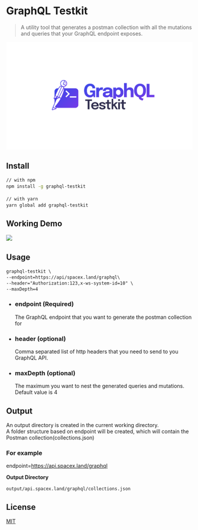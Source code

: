 # GraphQL Testkit

> A utility tool that generates a postman collection with all the mutations and queries that your GraphQL endpoint exposes.

![](logo.svg?raw=true)


## Install

```sh
// with npm
npm install -g graphql-testkit

// with yarn
yarn global add graphql-testkit
```

## Working Demo

![](demo.gif?raw=true)

## Usage

```
graphql-testkit \ 
--endpoint=https://api/spacex.land/graphql\ 
--header="Authorization:123,x-ws-system-id=10" \
--maxDepth=4
```

- ### endpoint (Required)
    The GraphQL endpoint that you want to generate the postman collection for

- ### header (optional)
    Comma separated list of http headers that you need to send to you GraphQL API.

- ### maxDepth (optional)
    The maximum you want to nest the generated queries and mutations. Default value is 4

## Output
An output directory is created in the current working directory.  
A folder structure based on endpoint will be created, which will contain the Postman collection(collections.json)


### For example

endpoint=https://api.spacex.land/graphql

<b>Output Directory</b>
```
output/api.spacex.land/graphql/collections.json
```

## License

[MIT](LICENSE)